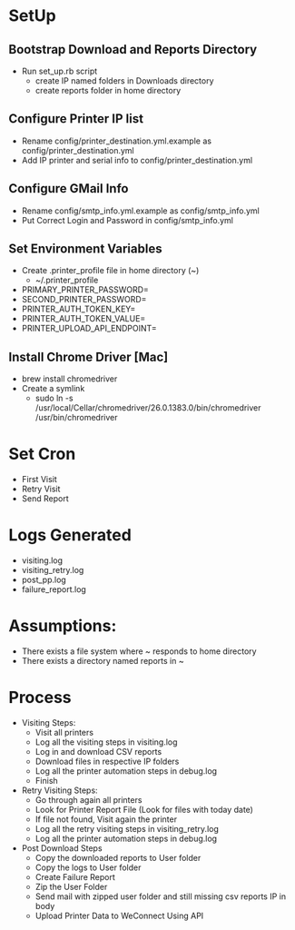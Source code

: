 # SetUp

## Bootstrap Download and Reports Directory
- Run set_up.rb script
  * create IP named folders in Downloads directory
  * create reports folder in home directory

## Configure Printer IP list
+ Rename config/printer_destination.yml.example as config/printer_destination.yml
+ Add IP printer and serial info to config/printer_destination.yml

## Configure GMail Info
* Rename config/smtp_info.yml.example as config/smtp_info.yml
* Put Correct Login and Password in config/smtp_info.yml

## Set Environment Variables
- Create .printer_profile file in home directory (~)
  * ~/.printer_profile
- PRIMARY_PRINTER_PASSWORD= 
- SECOND_PRINTER_PASSWORD=
- PRINTER_AUTH_TOKEN_KEY=
- PRINTER_AUTH_TOKEN_VALUE=
- PRINTER_UPLOAD_API_ENDPOINT=

## Install Chrome Driver [Mac]
- brew install chromedriver
- Create a symlink
  * sudo ln -s
    /usr/local/Cellar/chromedriver/26.0.1383.0/bin/chromedriver
/usr/bin/chromedriver

# Set Cron
- First Visit
- Retry Visit
- Send Report

# Logs Generated
- visiting<date>.log
- visiting_retry<date>.log
- post_pp<date>.log
- failure_report<date>.log


# Assumptions:
- There exists a file system where ~ responds to home directory
- There exists a directory named reports in ~

# Process

* Visiting Steps: 
  - Visit all printers
  - Log all the visiting steps in visiting<date>.log
  - Log in and download CSV reports
  - Download files in respective IP folders
  - Log all the printer automation steps in debug<date>.log
  - Finish
* Retry Visiting Steps: 
  - Go through again all printers
  - Look for Printer Report File (Look for files with today date)
  - If file not found, Visit again the printer
  - Log all the retry visiting steps in visiting_retry<date>.log
  - Log all the printer automation steps in debug<date>.log
* Post Download Steps
  - Copy the downloaded reports to User folder
  - Copy the logs to User folder
  - Create Failure Report
  - Zip the User Folder
  - Send mail with zipped user folder and still missing csv reports IP in
    body
  - Upload Printer Data to WeConnect Using API
